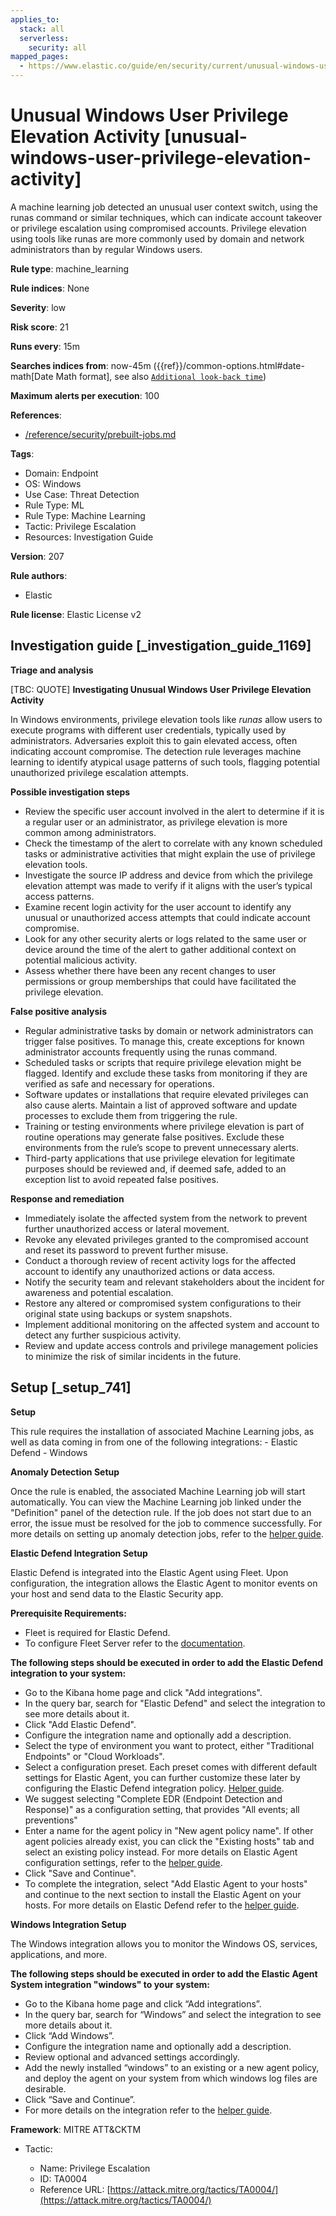 ```yaml
---
applies_to:
  stack: all
  serverless:
    security: all
mapped_pages:
  - https://www.elastic.co/guide/en/security/current/unusual-windows-user-privilege-elevation-activity.html
---
```


# Unusual Windows User Privilege Elevation Activity [unusual-windows-user-privilege-elevation-activity]

A machine learning job detected an unusual user context switch, using the runas command or similar techniques, which can indicate account takeover or privilege escalation using compromised accounts. Privilege elevation using tools like runas are more commonly used by domain and network administrators than by regular Windows users.

**Rule type**: machine_learning

**Rule indices**: None

**Severity**: low

**Risk score**: 21

**Runs every**: 15m

**Searches indices from**: now-45m ({{ref}}/common-options.html#date-math[Date Math format], see also [`Additional look-back time`](docs-content://solutions/security/detect-and-alert/create-detection-rule.md#rule-schedule))

**Maximum alerts per execution**: 100

**References**:

* [/reference/security/prebuilt-jobs.md](/reference/prebuilt-jobs.md)

**Tags**:

* Domain: Endpoint
* OS: Windows
* Use Case: Threat Detection
* Rule Type: ML
* Rule Type: Machine Learning
* Tactic: Privilege Escalation
* Resources: Investigation Guide

**Version**: 207

**Rule authors**:

* Elastic

**Rule license**: Elastic License v2

## Investigation guide [_investigation_guide_1169]

**Triage and analysis**

[TBC: QUOTE]
**Investigating Unusual Windows User Privilege Elevation Activity**

In Windows environments, privilege elevation tools like *runas* allow users to execute programs with different user credentials, typically used by administrators. Adversaries exploit this to gain elevated access, often indicating account compromise. The detection rule leverages machine learning to identify atypical usage patterns of such tools, flagging potential unauthorized privilege escalation attempts.

**Possible investigation steps**

* Review the specific user account involved in the alert to determine if it is a regular user or an administrator, as privilege elevation is more common among administrators.
* Check the timestamp of the alert to correlate with any known scheduled tasks or administrative activities that might explain the use of privilege elevation tools.
* Investigate the source IP address and device from which the privilege elevation attempt was made to verify if it aligns with the user’s typical access patterns.
* Examine recent login activity for the user account to identify any unusual or unauthorized access attempts that could indicate account compromise.
* Look for any other security alerts or logs related to the same user or device around the time of the alert to gather additional context on potential malicious activity.
* Assess whether there have been any recent changes to user permissions or group memberships that could have facilitated the privilege elevation.

**False positive analysis**

* Regular administrative tasks by domain or network administrators can trigger false positives. To manage this, create exceptions for known administrator accounts frequently using the runas command.
* Scheduled tasks or scripts that require privilege elevation might be flagged. Identify and exclude these tasks from monitoring if they are verified as safe and necessary for operations.
* Software updates or installations that require elevated privileges can also cause alerts. Maintain a list of approved software and update processes to exclude them from triggering the rule.
* Training or testing environments where privilege elevation is part of routine operations may generate false positives. Exclude these environments from the rule’s scope to prevent unnecessary alerts.
* Third-party applications that use privilege elevation for legitimate purposes should be reviewed and, if deemed safe, added to an exception list to avoid repeated false positives.

**Response and remediation**

* Immediately isolate the affected system from the network to prevent further unauthorized access or lateral movement.
* Revoke any elevated privileges granted to the compromised account and reset its password to prevent further misuse.
* Conduct a thorough review of recent activity logs for the affected account to identify any unauthorized actions or data access.
* Notify the security team and relevant stakeholders about the incident for awareness and potential escalation.
* Restore any altered or compromised system configurations to their original state using backups or system snapshots.
* Implement additional monitoring on the affected system and account to detect any further suspicious activity.
* Review and update access controls and privilege management policies to minimize the risk of similar incidents in the future.


## Setup [_setup_741]

**Setup**

This rule requires the installation of associated Machine Learning jobs, as well as data coming in from one of the following integrations: - Elastic Defend - Windows

**Anomaly Detection Setup**

Once the rule is enabled, the associated Machine Learning job will start automatically. You can view the Machine Learning job linked under the "Definition" panel of the detection rule. If the job does not start due to an error, the issue must be resolved for the job to commence successfully. For more details on setting up anomaly detection jobs, refer to the [helper guide](docs-content://explore-analyze/machine-learning/anomaly-detection.md).

**Elastic Defend Integration Setup**

Elastic Defend is integrated into the Elastic Agent using Fleet. Upon configuration, the integration allows the Elastic Agent to monitor events on your host and send data to the Elastic Security app.

**Prerequisite Requirements:**

* Fleet is required for Elastic Defend.
* To configure Fleet Server refer to the [documentation](docs-content://reference/ingestion-tools/fleet/fleet-server.md).

**The following steps should be executed in order to add the Elastic Defend integration to your system:**

* Go to the Kibana home page and click "Add integrations".
* In the query bar, search for "Elastic Defend" and select the integration to see more details about it.
* Click "Add Elastic Defend".
* Configure the integration name and optionally add a description.
* Select the type of environment you want to protect, either "Traditional Endpoints" or "Cloud Workloads".
* Select a configuration preset. Each preset comes with different default settings for Elastic Agent, you can further customize these later by configuring the Elastic Defend integration policy. [Helper guide](docs-content://solutions/security/configure-elastic-defend/configure-an-integration-policy-for-elastic-defend.md).
* We suggest selecting "Complete EDR (Endpoint Detection and Response)" as a configuration setting, that provides "All events; all preventions"
* Enter a name for the agent policy in "New agent policy name". If other agent policies already exist, you can click the "Existing hosts" tab and select an existing policy instead. For more details on Elastic Agent configuration settings, refer to the [helper guide](docs-content://reference/ingestion-tools/fleet/agent-policy.md).
* Click "Save and Continue".
* To complete the integration, select "Add Elastic Agent to your hosts" and continue to the next section to install the Elastic Agent on your hosts. For more details on Elastic Defend refer to the [helper guide](docs-content://solutions/security/configure-elastic-defend/install-elastic-defend.md).

**Windows Integration Setup**

The Windows integration allows you to monitor the Windows OS, services, applications, and more.

**The following steps should be executed in order to add the Elastic Agent System integration "windows" to your system:**

* Go to the Kibana home page and click “Add integrations”.
* In the query bar, search for “Windows” and select the integration to see more details about it.
* Click “Add Windows”.
* Configure the integration name and optionally add a description.
* Review optional and advanced settings accordingly.
* Add the newly installed “windows” to an existing or a new agent policy, and deploy the agent on your system from which windows log files are desirable.
* Click “Save and Continue”.
* For more details on the integration refer to the [helper guide](https://docs.elastic.co/integrations/windows).

**Framework**: MITRE ATT&CKTM

* Tactic:

    * Name: Privilege Escalation
    * ID: TA0004
    * Reference URL: [https://attack.mitre.org/tactics/TA0004/](https://attack.mitre.org/tactics/TA0004/)



